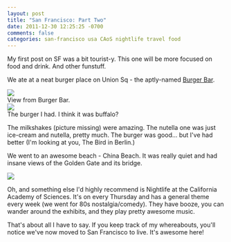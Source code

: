 ```yaml
---
layout: post
title: "San Francisco: Part Two"
date: 2011-12-30 12:25:25 -0700
comments: false
categories: san-francisco usa CAoS nightlife travel food
---
```


My first post on SF was a bit tourist-y. This one will be more focused on food and drink. And other funstuff.

We ate at a neat burger place on Union Sq - the aptly-named [Burger Bar](http://www.burger-bar.com/).

<div class="img">
  <a href="{{ root_url }}/images/san-francisco/burger-bar-view.jpg">
    <img src="/images/san-francisco/burger-bar-view.jpg">
  </a>
  <div class="alt">View from Burger Bar.</div>
</div>

<div class="img">
  <a href="{{ root_url }}/images/san-francisco/burger-bar.jpg">
    <img src="/images/san-francisco/burger-bar.jpg">
  </a>
  <div class="alt">The burger I had. I think it was buffalo?</div>
</div>

The milkshakes (picture missing) were amazing. The nutella one was just ice-cream and nutella, pretty much. The burger was good... but I've had better (I'm looking at you, The Bird in Berlin.)

We went to an awesome beach - China Beach. It was really quiet and had insane views of the Golden Gate and its bridge.

<div class="img">
  <a href="{{ root_url }}/images/san-francisco/china-beach.jpg">
    <img src="/images/san-francisco/china-beach.jpg">
  </a>
</div>

Oh, and something else I'd highly recommend is Nightlife at the California Academy of Sciences. It's on every Thursday and has a general theme every week (we went for 80s nostalgia/comedy). They have booze, you can wander around the exhibits, and they play pretty awesome music.

That's about all I have to say. If you keep track of my whereabouts, you'll notice we've now moved to San Francisco to live. It's awesome here!